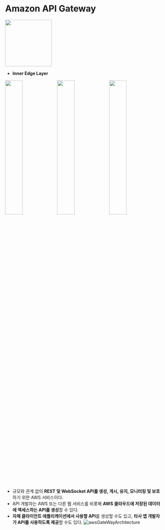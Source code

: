 # Amazon API Gateway
<img src="https://kagarlickij.com/wp-content/uploads/2019/03/aws-api-gateway-icon.png" width="150">

- **Inner Edge Layer**

<img src="https://image.slidesharecdn.com/winesoftsponsorparkjungsoo-180423065539/95/inner-edge-layer-aws-summit-seoul-2018-12-638.jpg?cb=1525832328" width="33.3%"><img src="https://image.slidesharecdn.com/winesoftsponsorparkjungsoo-180423065539/95/inner-edge-layer-aws-summit-seoul-2018-13-638.jpg?cb=1525832328" width="33.3%"><img src="https://image.slidesharecdn.com/winesoftsponsorparkjungsoo-180423065539/95/inner-edge-layer-aws-summit-seoul-2018-14-638.jpg?cb=1525832328" width="33.3%">

- 규모와 관계 없이 **REST 및 WebSocket API를 생성, 게시, 유지, 모니터링 및 보호**하기 위한 AWS 서비스이다.
- API 개발자는 AWS 또는 다른 웹 서비스를 비롯해 **AWS 클라우드에 저장된 데이터에 액세스하는 API를 생성**할 수 있다. 
- **자체 클라이언트 애플리케이션에서 사용할 API**를 생성할 수도 있고, **타사 앱 개발자가 API를 사용하도록 제공**할 수도 있다.
![awsGateWayArchitecture](https://docs.aws.amazon.com/ko_kr/apigateway/latest/developerguide/images/Product-Page-Diagram_Amazon-API-Gateway-How-Works.png)

